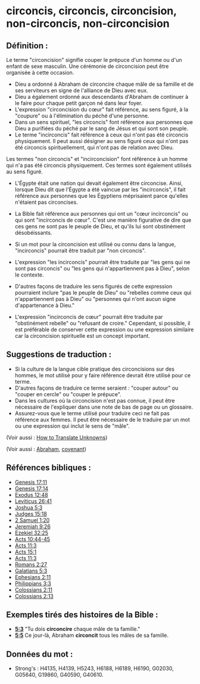 # circoncis, circoncis, circoncision, non-circoncis, non-circoncision

## Définition :

Le terme "circoncision" signifie couper le prépuce d'un homme ou d'un enfant de sexe masculin. Une cérémonie de circoncision peut être organisée à cette occasion.

* Dieu a ordonné à Abraham de circoncire chaque mâle de sa famille et de ses serviteurs en signe de l'alliance de Dieu avec eux.
* Dieu a également ordonné aux descendants d'Abraham de continuer à le faire pour chaque petit garçon né dans leur foyer.
* L'expression "circoncision du cœur" fait référence, au sens figuré, à la "coupure" ou à l'élimination du péché d'une personne.
* Dans un sens spirituel, "les circoncis" font référence aux personnes que Dieu a purifiées du péché par le sang de Jésus et qui sont son peuple.
* Le terme "incirconcis" fait référence à ceux qui n'ont pas été circoncis physiquement. Il peut aussi désigner au sens figuré ceux qui n'ont pas été circoncis spirituellement, qui n'ont pas de relation avec Dieu.

Les termes "non circoncis" et "incirconcision" font référence à un homme qui n'a pas été circoncis physiquement. Ces termes sont également utilisés au sens figuré.

* L'Égypte était une nation qui devait également être circoncise. Ainsi, lorsque Dieu dit que l'Égypte a été vaincue par les "incirconcis", il fait référence aux personnes que les Égyptiens méprisaient parce qu'elles n'étaient pas circoncises.
* La Bible fait référence aux personnes qui ont un "cœur incirconcis" ou qui sont "incirconcis de cœur". C'est une manière figurative de dire que ces gens ne sont pas le peuple de Dieu, et qu'ils lui sont obstinément désobéissants.

* Si un mot pour la circoncision est utilisé ou connu dans la langue, "incirconcis" pourrait être traduit par "non circoncis".
* L'expression "les incirconcis" pourrait être traduite par "les gens qui ne sont pas circoncis" ou "les gens qui n'appartiennent pas à Dieu", selon le contexte.
* D'autres façons de traduire les sens figurés de cette expression pourraient inclure "pas le peuple de Dieu" ou "rebelles comme ceux qui n'appartiennent pas à Dieu" ou "personnes qui n'ont aucun signe d'appartenance à Dieu."
* L'expression "incirconcis de cœur" pourrait être traduite par "obstinément rebelle" ou "refusant de croire." Cependant, si possible, il est préférable de conserver cette expression ou une expression similaire car la circoncision spirituelle est un concept important.

## Suggestions de traduction :

* Si la culture de la langue cible pratique des circoncisions sur des hommes, le mot utilisé pour y faire référence devrait être utilisé pour ce terme.
* D'autres façons de traduire ce terme seraient : "couper autour" ou "couper en cercle" ou "couper le prépuce".
* Dans les cultures où la circoncision n'est pas connue, il peut être nécessaire de l'expliquer dans une note de bas de page ou un glossaire.
* Assurez-vous que le terme utilisé pour traduire ceci ne fait pas référence aux femmes. Il peut être nécessaire de le traduire par un mot ou une expression qui inclut le sens de "mâle".

(Voir aussi : [How to Translate Unknowns](rc://en/ta/man/translate/translate-unknown))

(Voir aussi : [Abraham](../names/abraham.md), [covenant](../kt/covenant.md))

## Références bibliques :

* [Genesis 17:11](rc://en/tn/help/gen/17/11)
* [Genesis 17:14](rc://en/tn/help/gen/17/14)
* [Exodus 12:48](rc://en/tn/help/exo/12/48)
* [Leviticus 26:41](rc://en/tn/help/lev/26/41)
* [Joshua 5:3](rc://en/tn/help/jos/05/03)
* [Judges 15:18](rc://en/tn/help/jdg/15/18)
* [2 Samuel 1:20](rc://en/tn/help/2sa/01/20)
* [Jeremiah 9:26](rc://en/tn/help/jer/09/26)
* [Ezekiel 32:25](rc://en/tn/help/ezk/32/25)
* [Acts 10:44-45](rc://en/tn/help/act/10/44)
* [Acts 11:3](rc://en/tn/help/act/11/03)
* [Acts 15:1](rc://en/tn/help/act/15/01)
* [Acts 11:3](rc://en/tn/help/act/11/03)
* [Romans 2:27](rc://en/tn/help/rom/02/27)
* [Galatians 5:3](rc://en/tn/help/gal/05/03)
* [Ephesians 2:11](rc://en/tn/help/eph/02/11)
* [Philippians 3:3](rc://en/tn/help/php/03/03)
* [Colossians 2:11](rc://en/tn/help/col/02/11)
* [Colossians 2:13](rc://en/tn/help/col/02/13)

## Exemples tirés des histoires de la Bible :

* __[5:3](rc://en/tn/help/obs/05/03)__ "Tu dois __circoncire__ chaque mâle de ta famille."
* __[5:5](rc://en/tn/help/obs/05/05)__ Ce jour-là, Abraham __circoncit__ tous les mâles de sa famille.

## Données du mot :

* Strong's : H4135, H4139, H5243, H6188, H6189, H6190, G02030, G05640, G19860, G40590, G40610.
